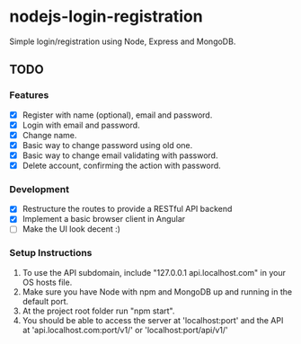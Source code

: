 # nodejs-login-registration
Simple login/registration using Node, Express and MongoDB.

## TODO
### Features
- [x] Register with name (optional), email and password.
- [x] Login with email and password.
- [x] Change name.
- [x] Basic way to change password using old one.
- [x] Basic way to change email validating with password.
- [x] Delete account, confirming the action with password.

### Development
- [x] Restructure the routes to provide a RESTful API backend
- [x] Implement a basic browser client in Angular
- [ ] Make the UI look decent :)

### Setup Instructions
1. To use the API subdomain, include "127.0.0.1 api.localhost.com" in your OS hosts file.
2. Make sure you have Node with npm and MongoDB up and running in the default port.
3. At the project root folder run "npm start".
4. You should be able to access the server at 'localhost:port' and the API at 'api.localhost.com:port/v1/' or 'localhost:port/api/v1/'